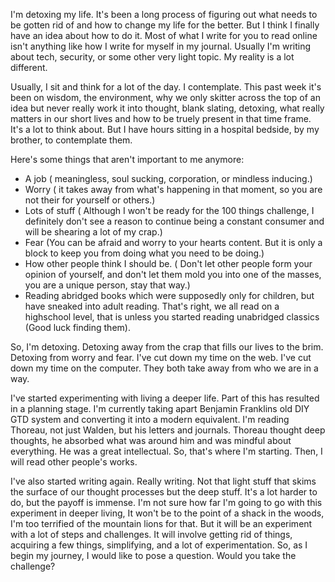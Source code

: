 I'm detoxing my life. It's been a long process of figuring out what needs to be gotten rid of and how to change my life for the better. But I think I finally have an idea about how to do it. Most of what I write for you to read online isn't anything like how I write for myself in my journal. Usually I'm writing about tech, security, or some other very light topic. My reality is a lot different. 

Usually, I sit and think for a lot of the day. I contemplate. This past week it's been on wisdom, the environment, why we only skitter across the top of an idea but never really work it into thought, blank slating, detoxing, what really matters in our short lives and how to be truely present in that time frame. It's a lot to think about. But I have hours sitting in a hospital bedside, by my brother, to contemplate them. 

Here's some things that aren't important to me anymore:

- A job ( meaningless, soul sucking, corporation, or mindless inducing.)
- Worry ( it takes away from what's happening in that moment, so you are not their for yourself or others.)
- Lots of stuff ( Although I won't be ready for the 100 things challenge, I definitely don't see a reason to continue being a constant consumer and will be shearing a lot of my crap.)
- Fear (You can be afraid and worry to your hearts content. But it is only a block to keep you from doing what you need to be doing.)
- How other people think I should be. ( Don't let other people form your opinion of yourself, and don't let them mold you into one of the masses, you are a unique person, stay that way.)
- Reading abridged books which were supposedly only for children, but have sneaked into adult reading. That's right, we all read on a highschool level, that is unless you started reading unabridged classics (Good luck finding them). 

So, I'm detoxing. Detoxing away from the crap that fills our lives to the brim. Detoxing from worry and fear. I've cut down my time on the web. I've cut down my time on the computer. They both take away from who we are in a way.

I've started experimenting with living a deeper life. Part of this has resulted in a planning stage. I'm currently taking apart Benjamin Franklins old DIY GTD system and converting it into a modern equivalent. I'm reading Thoreau, not just Walden, but his letters and journals. Thoreau thought deep thoughts, he absorbed what was around him and was mindful about everything. He was a great intellectual. So, that's where I'm starting. Then, I will read other people's works. 

I've also started writing again. Really writing. Not that light stuff that skims the surface of our thought processes but the deep stuff. It's a lot harder to do, but the payoff is immense. I'm not sure how far I'm going to go with this experiment in deeper living, It won't be to the point of a shack in the woods, I'm too terrified of the mountain lions for that. But it will be an experiment with a lot of steps and challenges. It will involve getting rid of things, acquiring a few things, simplifying, and a lot of experimentation. So, as I begin my journey, I would like to pose a question. Would you take the challenge?
